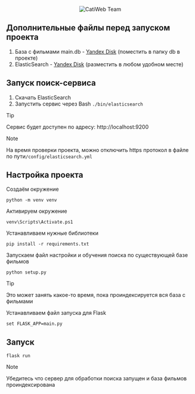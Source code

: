 <p align="center">
  <img src="https://i.ibb.co/MkHwcFYS/cute-black-cat-in-glasses-black-wallpaper.jpg" alt="CatiWeb Team"/>
</p>

## Дополнительные файлы перед запуском проекта
1. База с фильмами main.db - [Yandex Disk](https://disk.yandex.ru/d/8iWYkXAFsiRfJA) (поместить в папку db в проекте)
2. ElasticSearch - [Yandex Disk](https://disk.yandex.ru/d/NnZI88rn5qWgbw) (разместить в любом удобном месте)

## Запуск поиск-сервиса

1. Скачать ElasticSearch
2. Запустить сервис через Bash ```./bin/elasticsearch```
> [!TIP]
> Сервис будет доступен по адресу: http://localhost:9200

> [!NOTE]
> На время проверки проекта, можно отключить https протокол в файле по пути```/config/elasticsearch.yml```

## Настройка проекта

Создаём окружение
```
python -m venv venv
```
Активируем окружение
```
venv\Scripts\Activate.ps1
```
Устанавливаем нужные библиотеки
```
pip install -r requirements.txt
```
Запускаем файл настройки и обучения поиска по существующей базе фильмов
```
python setup.py
```
> [!TIP]
> Это может занять какое-то время, пока проиндексируется вся база с фильмами
> 
Устанавливаем файл запуска для Flask
```
set FLASK_APP=main.py
```
## Запуск
```
flask run
```
> [!NOTE]
> Убедитесь что сервер для обработки поиска запущен и база фильмов проиндексирована
